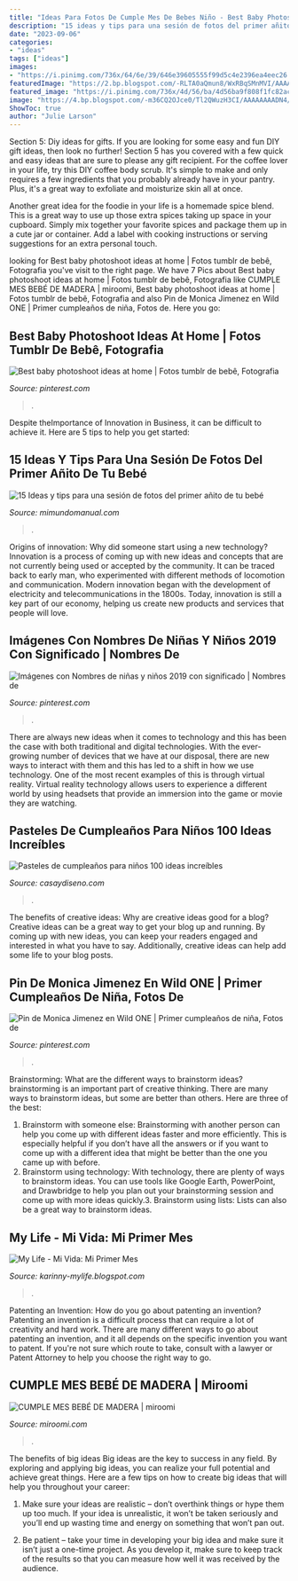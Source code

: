 ```yaml
---
title: "Ideas Para Fotos De Cumple Mes De Bebes Niño - Best Baby Photoshoot Ideas At Home"
description: "15 ideas y tips para una sesión de fotos del primer añito de tu bebé"
date: "2023-09-06"
categories:
- "ideas"
tags: ["ideas"]
images:
- "https://i.pinimg.com/736x/64/6e/39/646e39605555f99d5c4e2396ea4eec26.jpg"
featuredImage: "https://2.bp.blogspot.com/-RLTA0aQmun8/WxRBqSMnMVI/AAAAAAAA4rA/BrKNFLOyrNAczM-o4zrHt4ze1hMkY9iLQCLcBGAs/s320/ideas-para-tomar-fotos-a-tu-bebe-cumple-mes3.jpg"
featured_image: "https://i.pinimg.com/736x/4d/56/ba/4d56ba9f808f1fc82acfba05475085ed.jpg"
image: "https://4.bp.blogspot.com/-m36CQ2OJce0/Tl2QWuzH3CI/AAAAAAAADN4/2dIaMo__qag/s1600/IMG_4245.JPG"
ShowToc: true
author: "Julie Larson"
---
```



Section 5: Diy ideas for gifts.
If you are looking for some easy and fun DIY gift ideas, then look no further! Section 5 has you covered with a few quick and easy ideas that are sure to please any gift recipient.
For the coffee lover in your life, try this DIY coffee body scrub. It's simple to make and only requires a few ingredients that you probably already have in your pantry. Plus, it's a great way to exfoliate and moisturize skin all at once.

Another great idea for the foodie in your life is a homemade spice blend. This is a great way to use up those extra spices taking up space in your cupboard. Simply mix together your favorite spices and package them up in a cute jar or container. Add a label with cooking instructions or serving suggestions for an extra personal touch.

	

		
looking for Best baby photoshoot ideas at home | Fotos tumblr de bebê, Fotografia you've visit to the right page. We have 7 Pics about Best baby photoshoot ideas at home | Fotos tumblr de bebê, Fotografia like CUMPLE MES BEBÉ DE MADERA | miroomi, Best baby photoshoot ideas at home | Fotos tumblr de bebê, Fotografia and also Pin de Monica Jimenez en Wild ONE | Primer cumpleaños de niña, Fotos de. Here you go:
		
    
## Best Baby Photoshoot Ideas At Home | Fotos Tumblr De Bebê, Fotografia

<img loading=lazy src="https://i.pinimg.com/736x/4d/56/ba/4d56ba9f808f1fc82acfba05475085ed.jpg" onerror="this.onerror=null;this.src='https://tse3.mm.bing.net/th?id=OIP.HgGNWBKBSbP1IkUP-1yL9wHaLH&amp;pid=15.1';" alt="Best baby photoshoot ideas at home | Fotos tumblr de bebê, Fotografia">

_Source: pinterest.com_

>. 

	

Despite theImportance of Innovation in Business, it can be difficult to achieve it. Here are 5 tips to help you get started: 

    
## 15 Ideas Y Tips Para Una Sesión De Fotos Del Primer Añito De Tu Bebé

<img loading=lazy src="https://2.bp.blogspot.com/-RLTA0aQmun8/WxRBqSMnMVI/AAAAAAAA4rA/BrKNFLOyrNAczM-o4zrHt4ze1hMkY9iLQCLcBGAs/s320/ideas-para-tomar-fotos-a-tu-bebe-cumple-mes3.jpg" onerror="this.onerror=null;this.src='https://tse2.mm.bing.net/th?id=OIP.df9496ZiAGDDppccDXC1HwAAAA&amp;pid=15.1';" alt="15 Ideas y tips para una sesión de fotos del primer añito de tu bebé">

_Source: mimundomanual.com_

>. 

	

Origins of innovation: Why did someone start using a new technology?
Innovation is a process of coming up with new ideas and concepts that are not currently being used or accepted by the community. It can be traced back to early man, who experimented with different methods of locomotion and communication. Modern innovation began with the development of electricity and telecommunications in the 1800s. Today, innovation is still a key part of our economy, helping us create new products and services that people will love.

    
## Imágenes Con Nombres De Niñas Y Niños 2019 Con Significado | Nombres De

<img loading=lazy src="https://i.pinimg.com/736x/64/6e/39/646e39605555f99d5c4e2396ea4eec26.jpg" onerror="this.onerror=null;this.src='https://tse2.mm.bing.net/th?id=OIP.kDicTlvOrBfQrhALrWnBeAHaF3&amp;pid=15.1';" alt="Imágenes con Nombres de niñas y niños 2019 con significado | Nombres de">

_Source: pinterest.com_

>. 

	

There are always new ideas when it comes to technology and this has been the case with both traditional and digital technologies. With the ever-growing number of devices that we have at our disposal, there are new ways to interact with them and this has led to a shift in how we use technology. One of the most recent examples of this is through virtual reality. Virtual reality technology allows users to experience a different world by using headsets that provide an immersion into the game or movie they are watching.

    
## Pasteles De Cumpleaños Para Niños 100 Ideas Increíbles

<img loading=lazy src="https://casaydiseno.com/wp-content/uploads/2015/03/pasteles-de-cumpleaños-disney-animados.jpg" onerror="this.onerror=null;this.src='https://tse3.mm.bing.net/th?id=OIP.a17cwtNMYAFVTqW49yA9SAHaLH&amp;pid=15.1';" alt="Pasteles de cumpleaños para niños 100 ideas increíbles">

_Source: casaydiseno.com_

>. 

	

The benefits of creative ideas: Why are creative ideas good for a blog?
Creative ideas can be a great way to get your blog up and running. By coming up with new ideas, you can keep your readers engaged and interested in what you have to say. Additionally, creative ideas can help add some life to your blog posts.

    
## Pin De Monica Jimenez En Wild ONE | Primer Cumpleaños De Niña, Fotos De

<img loading=lazy src="https://i.pinimg.com/originals/0b/03/01/0b030182a1516931b0e7ecab86598bac.jpg" onerror="this.onerror=null;this.src='https://tse3.mm.bing.net/th?id=OIP.GF1valJI1Ip6VBRqXQ4CdQHaE7&amp;pid=15.1';" alt="Pin de Monica Jimenez en Wild ONE | Primer cumpleaños de niña, Fotos de">

_Source: pinterest.com_

>. 

	

Brainstorming: What are the different ways to brainstorm ideas?
brainstorming is an important part of creative thinking. There are many ways to brainstorm ideas, but some are better than others. Here are three of the best:
1. Brainstorm with someone else: Brainstorming with another person can help you come up with different ideas faster and more efficiently. This is especially helpful if you don’t have all the answers or if you want to come up with a different idea that might be better than the one you came up with before.
2. Brainstorm using technology: With technology, there are plenty of ways to brainstorm ideas. You can use tools like Google Earth, PowerPoint, and Drawbridge to help you plan out your brainstorming session and come up with more ideas quickly.3. Brainstorm using lists: Lists can also be a great way to brainstorm ideas.

    
## My Life - Mi Vida: Mi Primer Mes

<img loading=lazy src="https://4.bp.blogspot.com/-m36CQ2OJce0/Tl2QWuzH3CI/AAAAAAAADN4/2dIaMo__qag/s1600/IMG_4245.JPG" onerror="this.onerror=null;this.src='https://tse4.mm.bing.net/th?id=OIP.0HXQZmzKNhydxlOcezfBGAHaLI&amp;pid=15.1';" alt="My Life - Mi Vida: Mi Primer Mes">

_Source: karinny-mylife.blogspot.com_

>. 

	

Patenting an Invention: How do you go about patenting an invention?
Patenting an invention is a difficult process that can require a lot of creativity and hard work. There are many different ways to go about patenting an invention, and it all depends on the specific invention you want to patent. If you're not sure which route to take, consult with a lawyer or Patent Attorney to help you choose the right way to go.

    
## CUMPLE MES BEBÉ DE MADERA | Miroomi

<img loading=lazy src="https://miroomi.com/wp-content/uploads/2020/07/cumplemes-boho.jpg" onerror="this.onerror=null;this.src='https://tse3.mm.bing.net/th?id=OIP.7IfAjAm_pCIsQqU0WjaMaQHaJd&amp;pid=15.1';" alt="CUMPLE MES BEBÉ DE MADERA | miroomi">

_Source: miroomi.com_

>. 

	

The benefits of big ideas
Big ideas are the key to success in any field. By exploring and applying big ideas, you can realize your full potential and achieve great things. Here are a few tips on how to create big ideas that will help you throughout your career:
1. Make sure your ideas are realistic – don’t overthink things or hype them up too much. If your idea is unrealistic, it won’t be taken seriously and you’ll end up wasting time and energy on something that won’t pan out.

2. Be patient – take your time in developing your big idea and make sure it isn’t just a one-time project. As you develop it, make sure to keep track of the results so that you can measure how well it was received by the audience.


